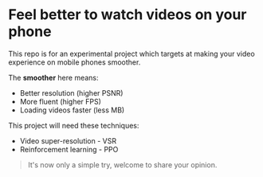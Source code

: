 # Feel better to watch videos on your phone

This repo is for an experimental project which targets at making your video experience on mobile phones smoother. 

The **smoother** here means:

- Better resolution (higher PSNR)
- More fluent (higher FPS)
- Loading videos faster (less MB)

This project will need these techniques:

- Video super-resolution - VSR
- Reinforcement learning - PPO

> It's now only a simple try, welcome to share your opinion.